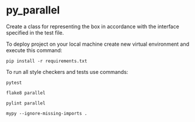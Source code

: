# py_parallel

Create a class for representing the box in accordance with the interface specified in the test file.

To deploy project on your local machine create new virtual environment and execute this command:

`pip install -r requirements.txt`

To run all style checkers and tests use commands:

`pytest `

`flake8 parallel`

`pylint parallel`

`mypy --ignore-missing-imports .`
